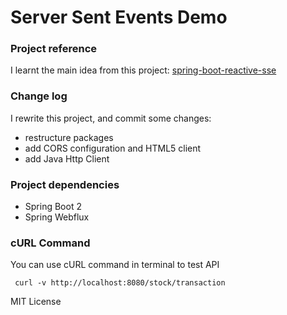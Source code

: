 # Server Sent Events Demo
### Project reference    
I learnt the main idea from this project:
[spring-boot-reactive-sse](https://github.com/mohitsinha/spring-boot-reactive-sse)

### Change log
I rewrite this project, and commit some changes:
 - restructure packages
 - add CORS configuration and HTML5 client
 - add Java Http Client 

### Project dependencies
 - Spring Boot 2
 - Spring Webflux

### cURL Command
You can use cURL command in terminal to test API

``` curl -v http://localhost:8080/stock/transaction```

MIT License
